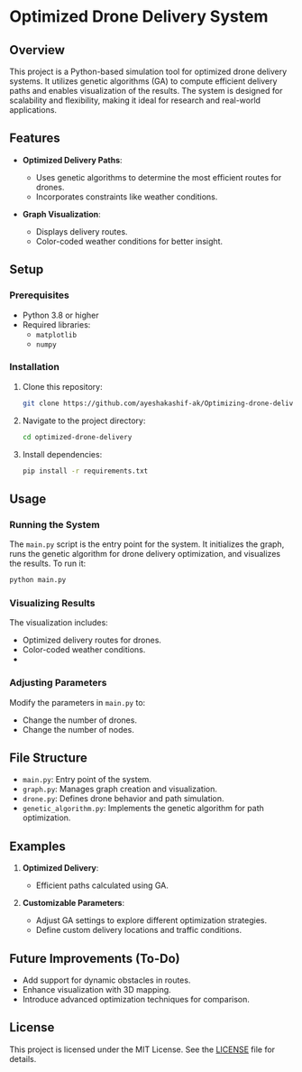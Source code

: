 # Optimized Drone Delivery System

## Overview
This project is a Python-based simulation tool for optimized drone delivery systems. It utilizes genetic algorithms (GA) to compute efficient delivery paths and enables visualization of the results. The system is designed for scalability and flexibility, making it ideal for research and real-world applications.

## Features
- **Optimized Delivery Paths**:
  - Uses genetic algorithms to determine the most efficient routes for drones.
  - Incorporates constraints like weather conditions.

- **Graph Visualization**:
  - Displays delivery routes.
  - Color-coded weather conditions for better insight.

## Setup

### Prerequisites
- Python 3.8 or higher
- Required libraries:
  - `matplotlib`
  - `numpy`

### Installation
1. Clone this repository:
   ```bash
   git clone https://github.com/ayeshakashif-ak/Optimizing-drone-delivery-routes.git
   ```
2. Navigate to the project directory:
   ```bash
   cd optimized-drone-delivery
   ```
3. Install dependencies:
   ```bash
   pip install -r requirements.txt
   ```

## Usage

### Running the System
The `main.py` script is the entry point for the system. It initializes the graph, runs the genetic algorithm for drone delivery optimization, and visualizes the results. To run it:
```bash
python main.py
```

### Visualizing Results
The visualization includes:
- Optimized delivery routes for drones.
- Color-coded weather conditions.
- 
### Adjusting Parameters
Modify the parameters in `main.py` to:
- Change the number of drones.
- Change the number of nodes.

## File Structure
- `main.py`: Entry point of the system.
- `graph.py`: Manages graph creation and visualization.
- `drone.py`: Defines drone behavior and path simulation.
- `genetic_algorithm.py`: Implements the genetic algorithm for path optimization.

## Examples
1. **Optimized Delivery**:
   - Efficient paths calculated using GA.

2. **Customizable Parameters**:
   - Adjust GA settings to explore different optimization strategies.
   - Define custom delivery locations and traffic conditions.

## Future Improvements (To-Do)
- Add support for dynamic obstacles in routes.
- Enhance visualization with 3D mapping.
- Introduce advanced optimization techniques for comparison.

## License
This project is licensed under the MIT License. See the [LICENSE](LICENSE) file for details.

